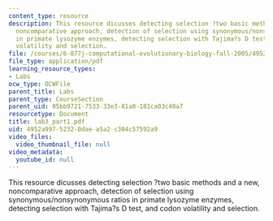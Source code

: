 ```yaml
---
content_type: resource
description: This resource dicusses detecting selection ?two basic methods and a new,
  noncomparative approach, detection of selection using synonymous/nonsynonymous ratios
  in primate lysozyme enzymes, detecting selection with Tajima?s D test, and codon
  volatility and selection.
file: /courses/6-877j-computational-evolutionary-biology-fall-2005/4952a99752320daea5a2c304c57592a9_lab3_part1.pdf
file_type: application/pdf
learning_resource_types:
- Labs
ocw_type: OCWFile
parent_title: Labs
parent_type: CourseSection
parent_uid: 05bb9721-7533-33e3-81a0-181ca03c40a7
resourcetype: Document
title: lab3_part1.pdf
uid: 4952a997-5232-0dae-a5a2-c304c57592a9
video_files:
  video_thumbnail_file: null
video_metadata:
  youtube_id: null
---
```

This resource dicusses detecting selection ?two basic methods and a new, noncomparative approach, detection of selection using synonymous/nonsynonymous ratios in primate lysozyme enzymes, detecting selection with Tajima?s D test, and codon volatility and selection.

